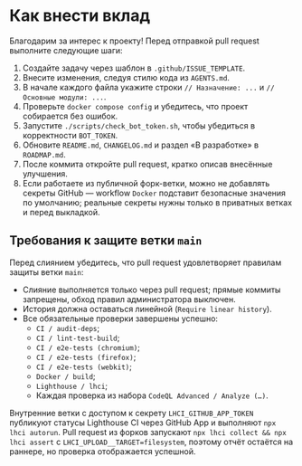 <!-- Назначение файла: правила внесения вклада в проект. -->
# Как внести вклад

Благодарим за интерес к проекту! Перед отправкой pull request выполните следующие шаги:

1. Создайте задачу через шаблон в `.github/ISSUE_TEMPLATE`.
2. Внесите изменения, следуя стилю кода из `AGENTS.md`.
3. В начале каждого файла укажите строки `// Назначение: ...` и `// Основные модули: ...`.
4. Проверьте `docker compose config` и убедитесь, что проект собирается без ошибок.
5. Запустите `./scripts/check_bot_token.sh`, чтобы убедиться в корректности `BOT_TOKEN`.
6. Обновите `README.md`, `CHANGELOG.md` и раздел «В разработке» в `ROADMAP.md`.
7. После коммита откройте pull request, кратко описав внесённые улучшения.
8. Если работаете из публичной форк-ветки, можно не добавлять секреты GitHub — workflow `Docker` подставит безопасные значения по умолчанию; реальные секреты нужны только в приватных ветках и перед выкладкой.

## Требования к защите ветки `main`

Перед слиянием убедитесь, что pull request удовлетворяет правилам защиты ветки `main`:

- Слияние выполняется только через pull request; прямые коммиты запрещены, обход правил администратора выключен.
- История должна оставаться линейной (`Require linear history`).
- Все обязательные проверки завершены успешно:
  - `CI / audit-deps`;
  - `CI / lint-test-build`;
  - `CI / e2e-tests (chromium)`;
  - `CI / e2e-tests (firefox)`;
  - `CI / e2e-tests (webkit)`;
  - `Docker / build`;
  - `Lighthouse / lhci`;
  - Каждая проверка из набора `CodeQL Advanced / Analyze (…)`.

Внутренние ветки с доступом к секрету `LHCI_GITHUB_APP_TOKEN` публикуют статусы Lighthouse CI через GitHub App и выполняют `npx lhci autorun`. Pull request из форков запускают `npx lhci collect && npx lhci assert` с `LHCI_UPLOAD__TARGET=filesystem`, поэтому отчёт остаётся на раннере, но проверка отображается успешной.

